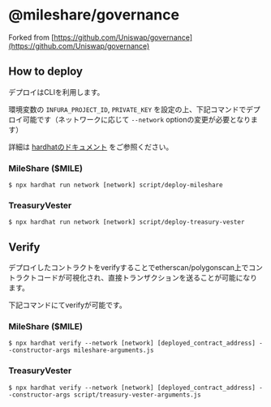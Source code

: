 # @mileshare/governance

Forked from 
[https://github.com/Uniswap/governance](https://github.com/Uniswap/governance)

## How to deploy 

デプロイはCLIを利用します。

環境変数の `INFURA_PROJECT_ID`, `PRIVATE_KEY` を設定の上、下記コマンドでデプロイ可能です（ネットワークに応じて `--network` optionの変更が必要となります） 

詳細は [hardhatのドキュメント](https://hardhat.org/guides/deploying.html) をご参照ください。

### MileShare ($MILE) 

```
$ npx hardhat run network [network] script/deploy-mileshare
```

### TreasuryVester

```
$ npx hardhat run network [network] script/deploy-treasury-vester
```

## Verify 

デプロイしたコントラクトをverifyすることでetherscan/polygonscan上でコントラクトコードが可視化され、直接トランザクションを送ることが可能になります。

下記コマンドにてverifyが可能です。

### MileShare ($MILE)

```
$ npx hardhat verify --network [network] [deployed_contract_address] --constructor-args mileshare-arguments.js
```

### TreasuryVester

```
$ npx hardhat verify --network [network] [deployed_contract_address] --constructor-args script/treasury-vester-arguments.js
```
